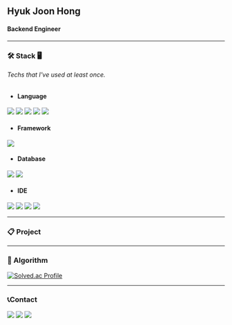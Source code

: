 Hyuk Joon Hong
---
#### Backend Engineer
---
### 🛠 Stack 🖥
###### Techs that I've used at least once.
* #### Language
<p>
  <img src="https://img.shields.io/badge/Python-3776AB?style=flat&logo=python&logoColor=yellow">
  <img src="https://img.shields.io/badge/C++-00599C?style=flat&logo=c%2B%2B&logoColor=white"> 
  <img src="https://img.shields.io/badge/C-A8B9CC?style=flat&logo=c&logoColor=white">
  <img src="https://img.shields.io/badge/Java-007396?style=fla&logo=Java&logoColor=white">
  <img src="https://img.shields.io/badge/JavaScript-F7DF1E?style=fla&logo=JavaScript&logoColor=white">
</p>

* #### Framework
<p>
  <img src="https://img.shields.io/badge/Node.js-339933?style=flat&logo=Node.js&logoColor=white"/></a>
</p>

* #### Database
<p>
  <img src="https://img.shields.io/badge/MySQL-4479A1?style=flat&logo=MySQL&logoColor=white">
  <img src="https://img.shields.io/badge/SQLite-003B57?style=flat&logo=SQLite&logoColor=white">
</p>


* #### IDE
<p>
  <img src="https://img.shields.io/badge/Visual Studio Code-007ACC?style=flat&logo=Visual Studio Code&logoColor=white">
  <img src="https://img.shields.io/badge/Visual Studio-5C2D91?style=flat&logo=Visual Studio&logoColor=white">
  <img src="https://img.shields.io/badge/Eclipse-2C2255?style=flat&logo=Eclipse IDE&logoColor=white">
  <img src="https://img.shields.io/badge/Android_Studio-3DDC84?style=flat&logo=Android Studio&logoColor=black">
</p>

---
### 📋 Project 
  

---
### 🏅 Algorithm 
  [![Solved.ac Profile](http://mazassumnida.wtf/api/v2/generate_badge?boj=gurwns9325)](https://solved.ac/gurwns9325/)

---
### 📞Contact
<p>
  <img src="https://img.shields.io/badge/gurwns9325@kakao.com-FFCD00?style=flat&logo=KakaoTalk&logoColor=black">
  <img src="https://img.shields.io/badge/gurwns9325@gmail.com-EA4335?style=flat&logo=gmail&logoColor=white">
  <img src="http://img.shields.io/badge/gurwns9325-black?style=flat&logo=Instagram&link=https://instagram.com/gurwns9325">   
</p>
